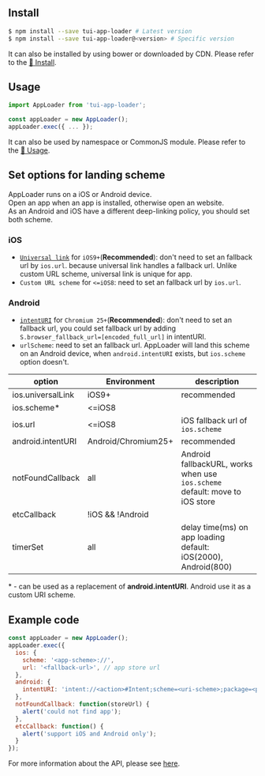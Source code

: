 ## Install

``` sh
$ npm install --save tui-app-loader # Latest version
$ npm install --save tui-app-loader@<version> # Specific version
```

It can also be installed by using bower or downloaded by CDN. Please refer to the [💾 Install](https://github.com/nhn/tui.app-loader#-install).

## Usage

```javascript
import AppLoader from 'tui-app-loader';

const appLoader = new AppLoader();
appLoader.exec({ ... });
```

It can also be used by namespace or CommonJS module. Please refer to the [🔨 Usage](https://github.com/nhn/tui.app-loader#-usage).

## Set options for landing scheme
AppLoader runs on a iOS or Android device.  
Open an app when an app is installed, otherwise open an website.  
As an Android and iOS have a different deep-linking policy, you should set both scheme.

### iOS
* [`Universal link`](https://developer.apple.com/library/content/documentation/General/Conceptual/AppSearch/UniversalLinks.html) for `iOS9+`(**Recommended**): don't need to set an fallback url by `ios.url`. because universal link handles a fallback url. Unlike custom URL scheme, universal link is unique for app.
* `Custom URL scheme` for `<=iOS8`:  need to set an fallback url by `ios.url`.

### Android
* [`intentURI`](https://developer.chrome.com/multidevice/android/intents) for `Chromium 25+`(**Recommended**): don't need to set an fallback url, you could set fallback url by adding `S.browser_fallback_url=[encoded_full_url]` in intentURI.
* `urlScheme`: need to set an fallback url. AppLoader will land this scheme on an Android device, when `android.intentURI` exists, but `ios.scheme` option doesn't.

| option  | Environment | description |
| -- | -- | -- |
| ios.universalLink | iOS9+ | recommended |
| ios.scheme* | <=iOS8 | |
| ios.url | <=iOS8 | iOS fallback url of `ios.scheme`|
| android.intentURI | Android/Chromium25+ | recommended |
| notFoundCallback | all | Android fallbackURL, works when use `ios.scheme` <br> default: move to iOS store |
| etcCallback | !iOS && !Android | |
| timerSet | all | delay time(ms) on app loading <br> default: iOS(2000), Android(800) |

\* - can be used as  a replacement of **android.intentURI**. Android use it as a custom URI scheme.

## Example code

```javascript
const appLoader = new AppLoader();
appLoader.exec({
  ios: {
    scheme: '<app-scheme>://',
    url: '<fallback-url>', // app store url
  },
  android: {
    intentURI: 'intent://<action>#Intent;scheme=<uri-scheme>;package=<package-name>;S.browser_fallback_url=<encoded-fallback-url>;end'
  },
  notFoundCallback: function(storeUrl) {
    alert('could not find app');
  },
  etcCallback: function() {
    alert('support iOS and Android only');
  }
});
```

For more information about the API, please see [here](https://nhn.github.io/tui.app-loader/latest/AppLoader).
